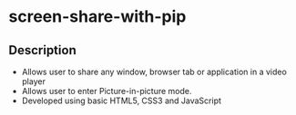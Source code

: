 # screen-share-with-pip

## Description
- Allows user to share any window, browser tab or application in a video player
- Allows user to enter Picture-in-picture mode.
- Developed using basic HTML5, CSS3 and JavaScript